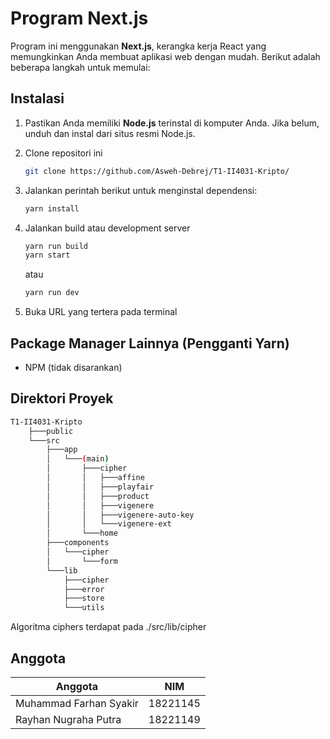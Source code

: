 # Program Next.js

Program ini menggunakan **Next.js**, kerangka kerja React yang memungkinkan Anda membuat aplikasi web dengan mudah. Berikut adalah beberapa langkah untuk memulai:

## Instalasi

1. Pastikan Anda memiliki **Node.js** terinstal di komputer Anda. Jika belum, unduh dan instal dari situs resmi Node.js.

2. Clone repositori ini

   ```bash
   git clone https://github.com/Asweh-Debrej/T1-II4031-Kripto/
   ```

3. Jalankan perintah berikut untuk menginstal dependensi:

   ```bash
   yarn install
   ```

4. Jalankan build atau development server

   ```bash
   yarn run build
   yarn start
   ```
   atau
   ```bash
   yarn run dev
   ```

5. Buka URL yang tertera pada terminal

## Package Manager Lainnya (Pengganti Yarn)

* NPM (tidak disarankan)

## Direktori Proyek

````bash
T1-II4031-Kripto
    ├───public
    └───src
        ├───app
        │   └───(main)
        │       ├───cipher
        │       │   ├───affine
        │       │   ├───playfair
        │       │   ├───product
        │       │   ├───vigenere
        │       │   ├───vigenere-auto-key
        │       │   └───vigenere-ext
        │       └───home
        ├───components
        │   └───cipher
        │       └───form
        └───lib
            ├───cipher
            ├───error
            ├───store
            └───utils
````

Algoritma ciphers terdapat pada ./src/lib/cipher

## Anggota
|   Anggota   | NIM   |
|   ---   |   ---   |
| Muhammad Farhan Syakir   |   18221145   |
| Rayhan Nugraha Putra   |   18221149   |
